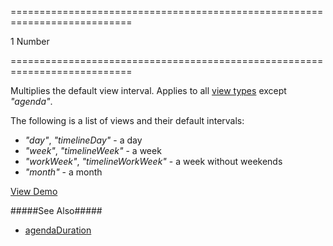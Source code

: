 ===========================================================================
<!--default-->1<!--/default-->
<!--type-->Number<!--/type-->
===========================================================================

<!--shortDescription-->
Multiplies the default view interval. Applies to all [view types](/Documentation/ApiReference/UI_Widgets/dxScheduler/Configuration/views/#type) except *"agenda"*.
<!--/shortDescription-->

<!--fullDescription-->
The following is a list of views and their default intervals:

- *"day"*, *"timelineDay"* - a day    
- *"week"*, *"timelineWeek"* - a week      
- *"workWeek"*, *"timelineWorkWeek"* - a week without weekends      
- *"month"* - a month

<a href="https://js.devexpress.com/Demos/WidgetsGallery/Demo/Scheduler/IncreasedViewDuration/jQuery/Light/" class="button orange small fix-width-155" style="margin-right:5px;" target="_blank">View Demo</a>

#####See Also#####
- [agendaDuration](/Documentation/ApiReference/UI_Widgets/dxScheduler/Configuration/views/#agendaDuration)
<!--/fullDescription-->